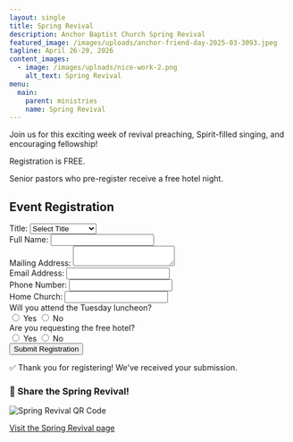 ```yaml
---
layout: single
title: Spring Revival
description: Anchor Baptist Church Spring Revival
featured_image: /images/uploads/anchor-friend-day-2025-03-3093.jpeg
tagline: April 26-29, 2026
content_images:
  - image: /images/uploads/nice-work-2.png
    alt_text: Spring Revival
menu:
  main:
    parent: ministries
    name: Spring Revival
---
```

Join us for this exciting week of revival preaching, Spirit-filled singing, and encouraging fellowship!

Registration is FREE.

Senior pastors who pre-register receive a free hotel night.

## Event Registration

<div class="max-w-2xl mx-auto bg-white p-8 rounded-lg shadow-lg">
  <form action="https://formspree.io/f/xqabgyae" method="POST" id="registrationForm" class="space-y-6">
    <div>
      <label for="title" class="block text-sm font-medium text-gray-700 mb-2">Title:</label>
      <select id="title" name="Title" required class="w-full px-4 py-3 border border-gray-300 rounded-md focus:ring-2 focus:ring-brand-link focus:border-brand-link">
        <option value="">Select Title</option>
        <option>Pastor</option>
        <option>Assistant Pastor</option>
        <option>Mr</option>
        <option>Mrs</option>
      </select>
    </div>
    <div>
      <label for="name" class="block text-sm font-medium text-gray-700 mb-2">Full Name:</label>
      <input type="text" id="name" name="Full Name" required class="w-full px-4 py-3 border border-gray-300 rounded-md focus:ring-2 focus:ring-brand-link focus:border-brand-link" />
    </div>
    <div>
      <label for="address" class="block text-sm font-medium text-gray-700 mb-2">Mailing Address:</label>
      <textarea id="address" name="Address" rows="2" required class="w-full px-4 py-3 border border-gray-300 rounded-md focus:ring-2 focus:ring-brand-link focus:border-brand-link"></textarea>
    </div>
    <div>
      <label for="email" class="block text-sm font-medium text-gray-700 mb-2">Email Address:</label>
      <input type="email" id="email" name="Email" required class="w-full px-4 py-3 border border-gray-300 rounded-md focus:ring-2 focus:ring-brand-link focus:border-brand-link" />
    </div>
    <div>
      <label for="phone" class="block text-sm font-medium text-gray-700 mb-2">Phone Number:</label>
      <input type="tel" id="phone" name="Phone Number" required class="w-full px-4 py-3 border border-gray-300 rounded-md focus:ring-2 focus:ring-brand-link focus:border-brand-link" />
    </div>
    <div>
      <label for="homeChurch" class="block text-sm font-medium text-gray-700 mb-2">Home Church:</label>
      <input type="text" id="homeChurch" name="Home Church" required class="w-full px-4 py-3 border border-gray-300 rounded-md focus:ring-2 focus:ring-brand-link focus:border-brand-link" />
    </div>
    <div class="mt-6">
      <label class="block text-sm font-medium text-gray-700 mb-2">Will you attend the Tuesday luncheon?</label>
      <div class="flex items-center gap-6">
        <label class="flex items-center">
          <input type="radio" name="Attending Tuesday Luncheon" value="Yes" required class="mr-2 text-brand-link focus:ring-brand-link" />
          <span class="text-sm text-gray-700">Yes</span>
        </label>
        <label class="flex items-center">
          <input type="radio" name="Attending Tuesday Luncheon" value="No" required class="mr-2 text-brand-link focus:ring-brand-link" />
          <span class="text-sm text-gray-700">No</span>
        </label>
      </div>
    </div>
    <div class="mt-6">
      <label class="block text-sm font-medium text-gray-700 mb-2">Are you requesting the free hotel?</label>
      <div class="flex items-center gap-6">
        <label class="flex items-center">
          <input type="radio" name="Requesting Free Hotel" value="Yes" required class="mr-2 text-brand-link focus:ring-brand-link" />
          <span class="text-sm text-gray-700">Yes</span>
        </label>
        <label class="flex items-center">
          <input type="radio" name="Requesting Free Hotel" value="No" required class="mr-2 text-brand-link focus:ring-brand-link" />
          <span class="text-sm text-gray-700">No</span>
        </label>
      </div>
    </div>
    <button type="submit" class="w-full mt-8 bg-brand-link hover:bg-brand-dark text-white font-semibold py-3 px-4 rounded-md shadow transition-colors duration-200 focus:outline-none focus:ring-2 focus:ring-offset-2 focus:ring-brand-link">Submit Registration</button>
  </form>
  <div class="hidden text-center text-green-600 font-semibold mt-6" id="successMessage">✅ Thank you for registering! We've received your submission.</div>
  <div class="hidden text-center mt-8" id="qrSection"><h3 class="text-lg font-medium text-gray-900 mb-4">📣 Share the Spring Revival!</h3><img id="qrImage" src="" alt="Spring Revival QR Code" class="mx-auto max-w-[200px] mb-4" /><p><a id="qrLink" href="#" target="_blank" class="text-brand-link hover:text-brand-dark underline">Visit the Spring Revival page</a></p></div>
</div>

<script>
  const form = document.getElementById('registrationForm');
  const successMessage = document.getElementById('successMessage');
  const qrSection = document.getElementById('qrSection');
  // Set QR code to current page URL
  const qrImage = document.getElementById('qrImage');
  if (qrImage) {
    const currentUrl = window.location.href;
    qrImage.src = `https://api.qrserver.com/v1/create-qr-code/?size=200x200&data=${encodeURIComponent(currentUrl)}`;
  }
  // Set QR link to current page URL
  const qrLink = document.getElementById('qrLink');
  if (qrLink) {
    qrLink.href = window.location.href;
  }
  form.addEventListener('submit', function(event) {
    event.preventDefault(); // Prevent default form submission
    const formData = new FormData(form);
    fetch(form.action, {
      method: "POST",
      body: formData,
      headers: { 'Accept': 'application/json' }
    }).then(response => {
      if (response.ok) {
        form.reset();
        successMessage.classList.remove('hidden');
        qrSection.classList.remove('hidden');
      } else {
        alert('There was a problem submitting the form. Please try again.');
      }
    }).catch(error => {
      alert('Error submitting form. Please try again later.');
    });
  });
</script>